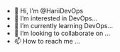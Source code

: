 - 👋 Hi, I’m @HariiDevOps
- 👀 I’m interested in DevOps...
- 🌱 I’m currently learning DevOps...
- 💞️ I’m looking to collaborate on ...
- 📫 How to reach me ...

<!---
HariiDevOps/HariiDevOps is a ✨ special ✨ repository because its `README.md` (this file) appears on your GitHub profile.
You can click the Preview link to take a look at your changes.
--->
